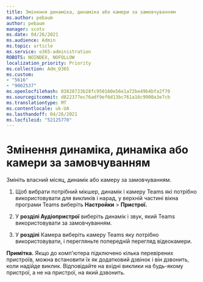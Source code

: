 ```yaml
---
title: Змінення динаміка, динаміка або камери за замовчуванням
ms.author: pebaum
author: pebaum
manager: scotv
ms.date: 04/26/2021
ms.audience: Admin
ms.topic: article
ms.service: o365-administration
ROBOTS: NOINDEX, NOFOLLOW
localization_priority: Priority
ms.collection: Adm_O365
ms.custom:
- "5616"
- "9002537"
ms.openlocfilehash: 03828723b28fc950160e56e1a72be49b4bfa2f70
ms.sourcegitcommit: d822377ec76adf9ef6d13bc761a16c9900a3e7cb
ms.translationtype: MT
ms.contentlocale: uk-UA
ms.lasthandoff: 04/26/2021
ms.locfileid: "52125770"
---
```

# <a name="change-your-default-mic-speaker-or-camera"></a>Змінення динаміка, динаміка або камери за замовчуванням

Змініть власний місяц, динамік або камеру за замовчуванням.

1. Щоб вибрати потрібний мікшер, динамік і камеру Teams які потрібно використовувати для викликів і нарад, у верхній частині вікна програми Teams виберіть **Настройки**  >  **Пристрої.**

1. У **розділі Аудіопристрої** виберіть динамік і звук, який Teams використовувати за замовчуванням. 

1. У **розділі** Камера виберіть камеру Teams яку потрібно використовувати, і перегляньте попередній перегляд відеокамери. 

**Примітка.** Якщо до комп'ютера підключено кілька перевірених пристроїв, можна встановити їх як додатковий дзвінок і він дзвонить, коли надійде виклик. Відповідайте на вхідні виклики на будь-якому пристрої, а не на пристрої, на який дзвонить.